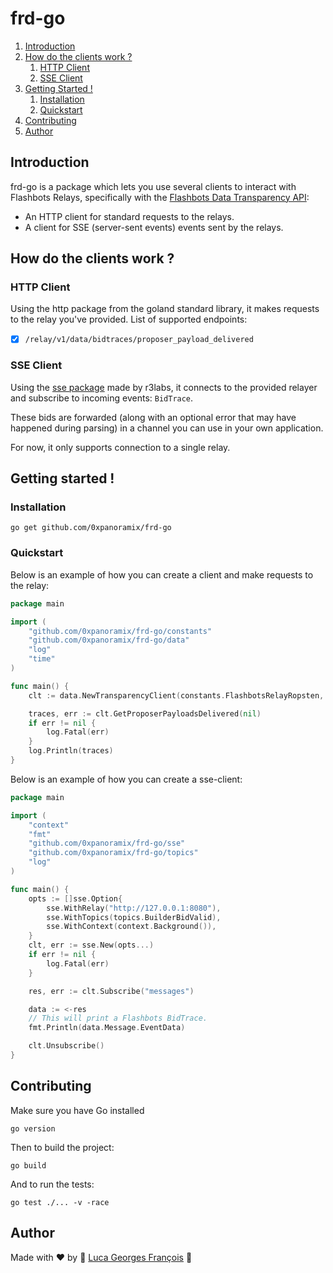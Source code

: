 # frd-go

1. [Introduction](#introduction)
2. [How do the clients work ?](#how-do-the-clients-work-)
    1. [HTTP Client](#http-client)
    2. [SSE Client](#sse-client)
3. [Getting Started !](#getting-started-)
    1. [Installation](#installation)
    2. [Quickstart](#quickstart)
4. [Contributing](#contributing)
5. [Author](#author)

## Introduction

frd-go is a package which lets you use several clients to interact with Flashbots Relays,
specifically with the [Flashbots Data Transparency API](https://flashbots.notion.site/Relay-API-Spec-5fb0819366954962bc02e81cb33840f5#38a21c8a40e64970904500eb7b373ea5):

- An HTTP client for standard requests to the relays.
- A client for SSE (server-sent events) events sent by the relays.

## How do the clients work ?

### HTTP Client
Using the http package from the goland standard library, it makes requests to the relay you've
provided.
List of supported endpoints:
- [x] `/relay/v1/data/bidtraces/proposer_payload_delivered`

### SSE Client
Using the [sse package](https://github.com/r3labs/sse) made by r3labs, it connects to the
provided relayer and subscribe to incoming events: `BidTrace`.

These bids are forwarded (along with an optional error that may have happened during parsing) in a
channel you can use in your own application.

For now, it only supports connection to a single relay.

## Getting started !

### Installation

```shell
go get github.com/0xpanoramix/frd-go
```

### Quickstart

Below is an example of how you can create a client and make requests to the relay:
```go
package main

import (
	"github.com/0xpanoramix/frd-go/constants"
	"github.com/0xpanoramix/frd-go/data"
	"log"
	"time"
)

func main() {
	clt := data.NewTransparencyClient(constants.FlashbotsRelayRopsten, time.Second)

	traces, err := clt.GetProposerPayloadsDelivered(nil)
	if err != nil {
		log.Fatal(err)
	}
	log.Println(traces)
}
```

Below is an example of how you can create a sse-client:
```go
package main

import (
	"context"
	"fmt"
	"github.com/0xpanoramix/frd-go/sse"
	"github.com/0xpanoramix/frd-go/topics"
	"log"
)

func main() {
	opts := []sse.Option{
		sse.WithRelay("http://127.0.0.1:8080"),
		sse.WithTopics(topics.BuilderBidValid),
		sse.WithContext(context.Background()),
	}
	clt, err := sse.New(opts...)
	if err != nil {
		log.Fatal(err)
	}

	res, err := clt.Subscribe("messages")

	data := <-res
	// This will print a Flashbots BidTrace.
	fmt.Println(data.Message.EventData)

	clt.Unsubscribe()
}

```

## Contributing

Make sure you have Go installed
```shell
go version
```

Then to build the project:
```shell
go build
```

And to run the tests:
```shell
go test ./... -v -race
```

## Author

Made with ❤️ by 🤖 [Luca Georges François](https://github.com/0xpanoramix) 🤖